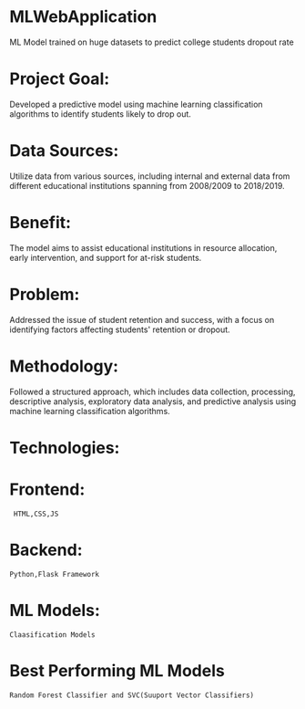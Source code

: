 # MLWebApplication
ML Model trained on huge datasets to predict college students dropout rate
# Project Goal: 
Developed a predictive model using machine learning classification algorithms to identify students likely to drop out.

# Data Sources: 
Utilize data from various sources, including internal and external data from different educational institutions spanning from 2008/2009 to 2018/2019.

# Benefit: 
The model aims to assist educational institutions in resource allocation, early intervention, and support for at-risk students.

# Problem: 
Addressed the issue of student retention and success, with a focus on identifying factors affecting students' retention or dropout.

# Methodology: 
Followed a structured approach, which includes data collection, processing, descriptive analysis, exploratory data analysis, and predictive analysis using machine learning classification algorithms.
# Technologies:
  # Frontend:
     HTML,CSS,JS
  # Backend:
    Python,Flask Framework
  # ML Models:
    Claasification Models
  # Best Performing ML Models
    Random Forest Classifier and SVC(Suuport Vector Classifiers)
